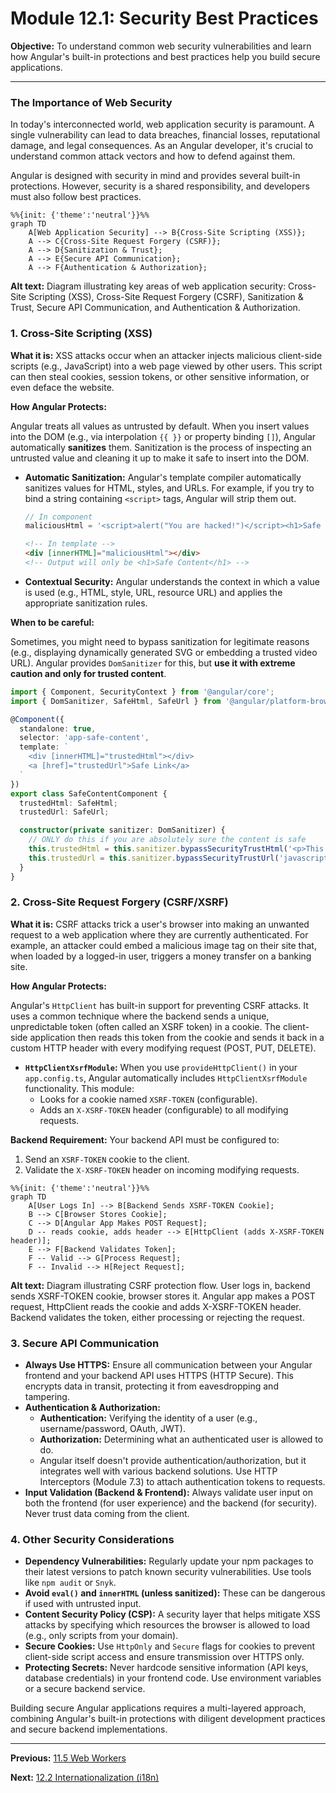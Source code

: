 # Module 12.1: Security Best Practices

**Objective:** To understand common web security vulnerabilities and learn how Angular's built-in protections and best practices help you build secure applications.

---

### The Importance of Web Security

In today's interconnected world, web application security is paramount. A single vulnerability can lead to data breaches, financial losses, reputational damage, and legal consequences. As an Angular developer, it's crucial to understand common attack vectors and how to defend against them.

Angular is designed with security in mind and provides several built-in protections. However, security is a shared responsibility, and developers must also follow best practices.

```mermaid
%%{init: {'theme':'neutral'}}%%
graph TD
    A[Web Application Security] --> B{Cross-Site Scripting (XSS)};
    A --> C{Cross-Site Request Forgery (CSRF)};
    A --> D{Sanitization & Trust};
    A --> E{Secure API Communication};
    A --> F{Authentication & Authorization};
```
**Alt text:** Diagram illustrating key areas of web application security: Cross-Site Scripting (XSS), Cross-Site Request Forgery (CSRF), Sanitization & Trust, Secure API Communication, and Authentication & Authorization.

### 1. Cross-Site Scripting (XSS)

**What it is:** XSS attacks occur when an attacker injects malicious client-side scripts (e.g., JavaScript) into a web page viewed by other users. This script can then steal cookies, session tokens, or other sensitive information, or even deface the website.

**How Angular Protects:**

Angular treats all values as untrusted by default. When you insert values into the DOM (e.g., via interpolation `{{ }}` or property binding `[]`), Angular automatically **sanitizes** them. Sanitization is the process of inspecting an untrusted value and cleaning it up to make it safe to insert into the DOM.

*   **Automatic Sanitization:** Angular's template compiler automatically sanitizes values for HTML, styles, and URLs. For example, if you try to bind a string containing `<script>` tags, Angular will strip them out.

    ```typescript
    // In component
    maliciousHtml = '<script>alert("You are hacked!")</script><h1>Safe Content</h1>';
    ```
    ```html
    <!-- In template -->
    <div [innerHTML]="maliciousHtml"></div>
    <!-- Output will only be <h1>Safe Content</h1> -->
    ```

*   **Contextual Security:** Angular understands the context in which a value is used (e.g., HTML, style, URL, resource URL) and applies the appropriate sanitization rules.

**When to be careful:**

Sometimes, you might need to bypass sanitization for legitimate reasons (e.g., displaying dynamically generated SVG or embedding a trusted video URL). Angular provides `DomSanitizer` for this, but **use it with extreme caution and only for trusted content**.

```typescript
import { Component, SecurityContext } from '@angular/core';
import { DomSanitizer, SafeHtml, SafeUrl } from '@angular/platform-browser';

@Component({
  standalone: true,
  selector: 'app-safe-content',
  template: `
    <div [innerHTML]="trustedHtml"></div>
    <a [href]="trustedUrl">Safe Link</a>
  `
})
export class SafeContentComponent {
  trustedHtml: SafeHtml;
  trustedUrl: SafeUrl;

  constructor(private sanitizer: DomSanitizer) {
    // ONLY do this if you are absolutely sure the content is safe
    this.trustedHtml = this.sanitizer.bypassSecurityTrustHtml('<p>This is <b>trusted</b> HTML.</p>');
    this.trustedUrl = this.sanitizer.bypassSecurityTrustUrl('javascript:alert("Not safe!")'); // This would be dangerous if not trusted
  }
}
```

### 2. Cross-Site Request Forgery (CSRF/XSRF)

**What it is:** CSRF attacks trick a user's browser into making an unwanted request to a web application where they are currently authenticated. For example, an attacker could embed a malicious image tag on their site that, when loaded by a logged-in user, triggers a money transfer on a banking site.

**How Angular Protects:**

Angular's `HttpClient` has built-in support for preventing CSRF attacks. It uses a common technique where the backend sends a unique, unpredictable token (often called an XSRF token) in a cookie. The client-side application then reads this token from the cookie and sends it back in a custom HTTP header with every modifying request (POST, PUT, DELETE).

*   **`HttpClientXsrfModule`:** When you use `provideHttpClient()` in your `app.config.ts`, Angular automatically includes `HttpClientXsrfModule` functionality. This module:
    *   Looks for a cookie named `XSRF-TOKEN` (configurable).
    *   Adds an `X-XSRF-TOKEN` header (configurable) to all modifying requests.

**Backend Requirement:** Your backend API must be configured to:

1.  Send an `XSRF-TOKEN` cookie to the client.
2.  Validate the `X-XSRF-TOKEN` header on incoming modifying requests.

```mermaid
%%{init: {'theme':'neutral'}}%%
graph TD
    A[User Logs In] --> B[Backend Sends XSRF-TOKEN Cookie];
    B --> C[Browser Stores Cookie];
    C --> D[Angular App Makes POST Request];
    D -- reads cookie, adds header --> E[HttpClient (adds X-XSRF-TOKEN header)];
    E --> F[Backend Validates Token];
    F -- Valid --> G[Process Request];
    F -- Invalid --> H[Reject Request];
```
**Alt text:** Diagram illustrating CSRF protection flow. User logs in, backend sends XSRF-TOKEN cookie, browser stores it. Angular app makes a POST request, HttpClient reads the cookie and adds X-XSRF-TOKEN header. Backend validates the token, either processing or rejecting the request.

### 3. Secure API Communication

*   **Always Use HTTPS:** Ensure all communication between your Angular frontend and your backend API uses HTTPS (HTTP Secure). This encrypts data in transit, protecting it from eavesdropping and tampering.
*   **Authentication & Authorization:**
    *   **Authentication:** Verifying the identity of a user (e.g., username/password, OAuth, JWT).
    *   **Authorization:** Determining what an authenticated user is allowed to do.
    *   Angular itself doesn't provide authentication/authorization, but it integrates well with various backend solutions. Use HTTP Interceptors (Module 7.3) to attach authentication tokens to requests.
*   **Input Validation (Backend & Frontend):** Always validate user input on both the frontend (for user experience) and the backend (for security). Never trust data coming from the client.

### 4. Other Security Considerations

*   **Dependency Vulnerabilities:** Regularly update your npm packages to their latest versions to patch known security vulnerabilities. Use tools like `npm audit` or `Snyk`.
*   **Avoid `eval()` and `innerHTML` (unless sanitized):** These can be dangerous if used with untrusted input.
*   **Content Security Policy (CSP):** A security layer that helps mitigate XSS attacks by specifying which resources the browser is allowed to load (e.g., only scripts from your domain).
*   **Secure Cookies:** Use `HttpOnly` and `Secure` flags for cookies to prevent client-side script access and ensure transmission over HTTPS only.
*   **Protecting Secrets:** Never hardcode sensitive information (API keys, database credentials) in your frontend code. Use environment variables or a secure backend service.

Building secure Angular applications requires a multi-layered approach, combining Angular's built-in protections with diligent development practices and secure backend implementations.

---

**Previous:** [11.5 Web Workers](../11-enterprise-architecture/11.5-web-workers.md)

**Next:** [12.2 Internationalization (i18n)](./12.2-internationalization.md)
